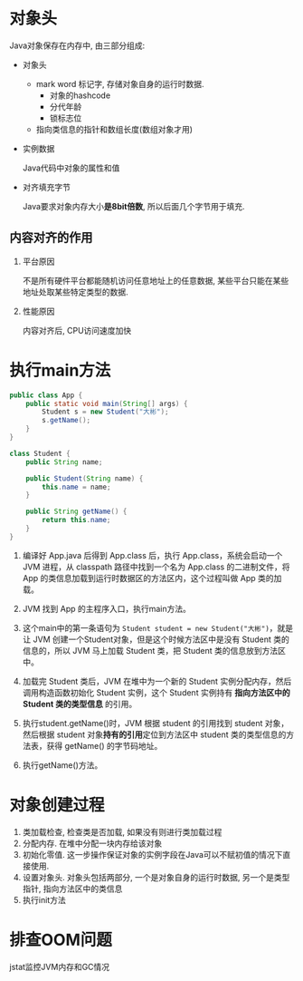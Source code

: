 # 对象头

Java对象保存在内存中, 由三部分组成: 

- 对象头

  - mark word 标记字, 存储对象自身的运行时数据.
    - 对象的hashcode
    - 分代年龄
    - 锁标志位
  - 指向类信息的指针和数组长度(数组对象才用)

- 实例数据

  Java代码中对象的属性和值

- 对齐填充字节

  Java要求对象内存大小**是8bit倍数**, 所以后面几个字节用于填充.

## 内容对齐的作用

1. 平台原因

   不是所有硬件平台都能随机访问任意地址上的任意数据, 某些平台只能在某些地址处取某些特定类型的数据.

2. 性能原因

   内容对齐后, CPU访问速度加快

# 执行main方法

```Java
public class App {
    public static void main(String[] args) {
        Student s = new Student("大彬");
        s.getName();
    }
}

class Student {
    public String name;

    public Student(String name) {
        this.name = name;
    }

    public String getName() {
        return this.name;
    }
}
```

1. 编译好 App.java 后得到 App.class 后，执行 App.class，系统会启动一个 JVM 进程，从 classpath 路径中找到一个名为 App.class 的二进制文件，将 App 的类信息加载到运行时数据区的方法区内，这个过程叫做 App 类的加载。 

2. JVM 找到 App 的主程序入口，执行main方法。 

3. 这个main中的第一条语句为 `Student student = new Student("大彬")`，就是让 JVM 创建一个Student对象，但是这个时候方法区中是没有 Student 类的信息的，所以 JVM 马上加载 Student 类，把 Student 类的信息放到方法区中。 

4. 加载完 Student 类后，JVM 在堆中为一个新的 Student 实例分配内存，然后调用构造函数初始化 Student 实例，这个 Student 实例持有 **指向方法区中的 Student 类的类型信息** 的引用。 

5. 执行student.getName()时，JVM 根据 student 的引用找到 student 对象，然后根据 student 对象**持有的引用**定位到方法区中 student 类的类型信息的方法表，获得 getName() 的字节码地址。 

6. 执行getName()方法。

# 对象创建过程

1. 类加载检查, 检查类是否加载, 如果没有则进行类加载过程
2. 分配内存. 在堆中分配一块内存给该对象
3. 初始化零值. 这一步操作保证对象的实例字段在Java可以不赋初值的情况下直接使用.
4. 设置对象头. 对象头包括两部分, 一个是对象自身的运行时数据, 另一个是类型指针, 指向方法区中的类信息
5. 执行init方法

# 排查OOM问题

jstat监控JVM内存和GC情况

